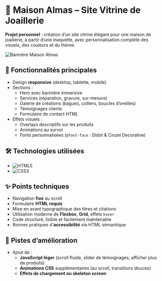 # 💎 Maison Almas – Site Vitrine de Joaillerie

**Projet personnel** : création d’un site vitrine élégant pour une maison de joaillerie, à partir d’une maquette, avec personnalisation complète des visuels, des couleurs et du thème.

![Bannière Maison Almas](images/bannière.jpg)

## 🌟 Fonctionnalités principales

- Design **responsive** (desktop, tablette, mobile)
- Sections :
  - Hero avec bannière immersive
  - Services (réparation, gravure, sur-mesure)
  - Galerie de créations (bagues, colliers, boucles d’oreilles)
  - Témoignages clients
  - Formulaire de contact HTML
- Effets visuels :
  - Overlays descriptifs sur les produits
  - Animations au survol
  - Fonts personnalisées (`@font-face` : Didot & Cinzel Decorative)

## 🛠️ Technologies utilisées

- ![HTML5](https://img.shields.io/badge/HTML5-E34F26?style=flat&logo=html5&logoColor=white)
- ![CSS3](https://img.shields.io/badge/CSS3-1572B6?style=flat&logo=css3&logoColor=white)

## ✨ Points techniques

- Navigation **fixe** au scroll
- Formulaire **HTML requis**
- Mise en avant typographique des titres et citations
- Utilisation moderne de **Flexbox**, **Grid**, effets `hover`
- Code structuré, lisible et facilement maintenable
- Bonnes pratiques d’**accessibilité** via HTML sémantique

## 🚀 Pistes d’amélioration

- Ajout de :
  - **JavaScript léger** (scroll fluide, slider de témoignages, afficher plus de produits)
  - **Animations CSS** supplémentaires (au scroll, transitions douces)
  - **Effets de chargement ou skeleton screen**
